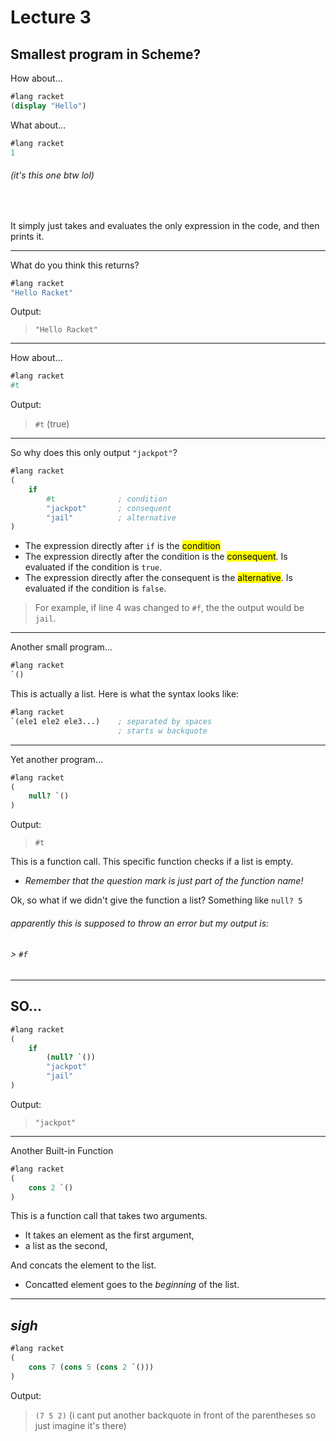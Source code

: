 # Lecture 3

## Smallest program in Scheme?
How about...
```scheme
#lang racket
(display "Hello") 
```

What about...
```scheme
#lang racket
1
```
###### (it's this one btw lol)
<br />

It simply just takes and evaluates the only expression in the code, and then prints it.

---
What do you think this returns?
```scheme
#lang racket
"Hello Racket"
```
Output:
> `"Hello Racket"`

---
How about...
```scheme
#lang racket
#t
```
Output:
>`#t` (true)

---
So why does this only output `"jackpot"`?
```scheme
#lang racket
(
    if
        #t              ; condition
        "jackpot"       ; consequent
        "jail"          ; alternative
)
```
* The expression directly after `if` is the <mark>condition</mark>
* The expression directly after the condition is the <mark>consequent</mark>. Is evaluated if the condition is `true`.
* The expression directly after the consequent is the <mark>alternative</mark>. Is evaluated if the condition is `false`.

> For example, if line 4 was changed to `#f`, the the output would be `jail`.

---
Another small program...
```scheme
#lang racket
`()
```
This is actually a list. Here is what the syntax looks like:
```scheme
#lang racket
`(ele1 ele2 ele3...)    ; separated by spaces
                        ; starts w backquote
```

---
Yet another program...
```scheme
#lang racket
(
    null? `()
)
```
Output:
> `#t`

This is a function call. This specific function checks if a list is empty.
* _Remember that the question mark is just part of the function name!_

Ok, so what if we didn't give the function a list? Something like `null? 5`


###### apparently this is supposed to throw an error but my output is:
###### > `#f`

---
## **SO...**
```scheme
#lang racket
(
    if
        (null? `())
        "jackpot"
        "jail"
)
```
Output:
> `"jackpot"`

---
Another Built-in Function
```scheme
#lang racket
(
    cons 2 `()
)
```
This is a function call that takes two arguments.
* It takes an element as the first argument,
* a list as the second,

And concats the element to the list.
* Concatted element goes to the _beginning_ of the list.

---
## *sigh*
```scheme
#lang racket
(
    cons 7 (cons 5 (cons 2 `()))
)
```
Output:
> `(7 5 2)` (i cant put another backquote in front of the parentheses so just imagine it's there)

